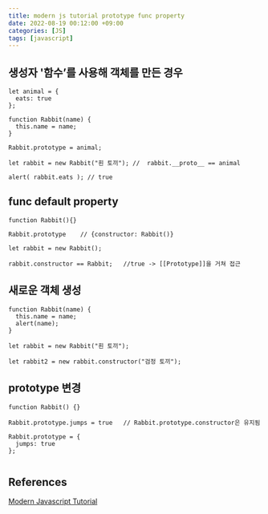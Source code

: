```yaml
---
title: modern js tutorial prototype func property
date: 2022-08-19 00:12:00 +09:00
categories: [JS]
tags: [javascript]
---
```


## 생성자 '함수’를 사용해 객체를 만든 경우
`````
let animal = {
  eats: true
};

function Rabbit(name) {
  this.name = name;
}

Rabbit.prototype = animal;

let rabbit = new Rabbit("흰 토끼"); //  rabbit.__proto__ == animal

alert( rabbit.eats ); // true
`````

## func default property
`````
function Rabbit(){}

Rabbit.prototype	// {constructor: Rabbit()}

let rabbit = new Rabbit();

rabbit.constructor == Rabbit;	//true -> [[Prototype]]을 거쳐 접근
`````

## 새로운 객체 생성
`````
function Rabbit(name) {
  this.name = name;
  alert(name);
}

let rabbit = new Rabbit("흰 토끼");

let rabbit2 = new rabbit.constructor("검정 토끼");
`````

## prototype 변경
`````
function Rabbit() {}

Rabbit.prototype.jumps = true	// Rabbit.prototype.constructor은 유지됨

Rabbit.prototype = {
  jumps: true
};


`````



## References
[Modern Javascript Tutorial](https://ko.javascript.info/prototype-inheritance)   

